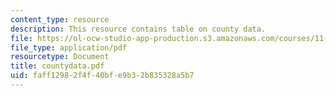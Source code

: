 ```yaml
---
content_type: resource
description: This resource contains table on county data.
file: https://ol-ocw-studio-app-production.s3.amazonaws.com/courses/11-967-special-studies-in-urban-studies-and-planning-economic-development-planning-skills-january-iap-2007/faff12982f4f40bfe9b32b835328a5b7_countydata.pdf
file_type: application/pdf
resourcetype: Document
title: countydata.pdf
uid: faff1298-2f4f-40bf-e9b3-2b835328a5b7
---
```

